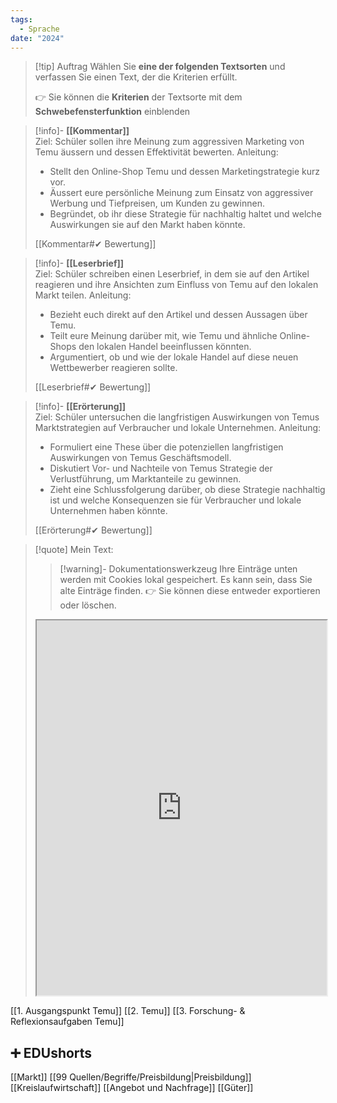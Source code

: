 ```yaml
---
tags:
  - Sprache
date: "2024"
---
```


>[!tip] Auftrag
>Wählen Sie **eine der folgenden Textsorten** und verfassen Sie einen Text, der die Kriterien erfüllt.
>
>👉 Sie können die **Kriterien** der Textsorte mit dem **Schwebefensterfunktion** einblenden

>[!info]- **[[Kommentar]]**  
>Ziel: Schüler sollen ihre Meinung zum aggressiven Marketing von Temu äussern und dessen Effektivität bewerten.
>Anleitung:  
>- Stellt den Online-Shop Temu und dessen Marketingstrategie kurz vor.
>- Äussert eure persönliche Meinung zum Einsatz von aggressiver Werbung und Tiefpreisen, um Kunden zu gewinnen.
>- Begründet, ob ihr diese Strategie für nachhaltig haltet und welche Auswirkungen sie auf den Markt haben könnte.
>
>[[Kommentar#✔ Bewertung]]

>[!info]- **[[Leserbrief]]**  
>Ziel: Schüler schreiben einen Leserbrief, in dem sie auf den Artikel reagieren und ihre Ansichten zum Einfluss von Temu auf den lokalen Markt teilen.
>Anleitung:  
>- Bezieht euch direkt auf den Artikel und dessen Aussagen über Temu.
>- Teilt eure Meinung darüber mit, wie Temu und ähnliche Online-Shops den lokalen Handel beeinflussen könnten.
>- Argumentiert, ob und wie der lokale Handel auf diese neuen Wettbewerber reagieren sollte.
>
>[[Leserbrief#✔ Bewertung]]

>[!info]- **[[Erörterung]]**  
>Ziel: Schüler untersuchen die langfristigen Auswirkungen von Temus Marktstrategien auf Verbraucher und lokale Unternehmen.
>Anleitung:  
>- Formuliert eine These über die potenziellen langfristigen Auswirkungen von Temus Geschäftsmodell.
>- Diskutiert Vor- und Nachteile von Temus Strategie der Verlustführung, um Marktanteile zu gewinnen.
>- Zieht eine Schlussfolgerung darüber, ob diese Strategie nachhaltig ist und welche Konsequenzen sie für Verbraucher und lokale Unternehmen haben könnte.
>
>[[Erörterung#✔ Bewertung]]


   >[!quote] Mein Text:
>>[!warning]- Dokumentationswerkzeug 
>Ihre Einträge unten werden mit Cookies lokal gespeichert. Es kann sein, dass Sie alte Einträge finden. 
>👉 Sie können diese entweder exportieren oder löschen.
>
><iframe width="100%" height="600" src="https://app.Lumi.education/run/KWcs8f" allowfullscreen allow="geolocation *; autoplay; encrypted-media"></iframe>

[[1. Ausgangspunkt Temu]]
[[2. Temu]]
[[3. Forschung- & Reflexionsaufgaben Temu]]

## ➕ EDUshorts
[[Markt]]
[[99 Quellen/Begriffe/Preisbildung|Preisbildung]]
[[Kreislaufwirtschaft]]
[[Angebot und Nachfrage]]
[[Güter]]
